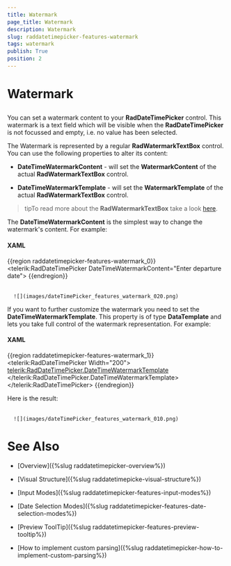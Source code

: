 ```yaml
---
title: Watermark
page_title: Watermark
description: Watermark
slug: raddatetimepicker-features-watermark
tags: watermark
publish: True
position: 2
---
```


# Watermark



## 

You can set a watermark content to your __RadDateTimePicker__ control. This watermark is a text field which will be visible when the __RadDateTimePicker__ is not focussed and empty, i.e. no value has been selected.

The Watermark is represented by a regular __RadWatermarkTextBox__ control. You can use the following properties to alter its content:

* __DateTimeWatermarkContent__ - will set the __WatermarkContent__ of the actual __RadWatermarkTextBox__ control. 

* __DateTimeWatermarkTemplate__ - will set the __WatermarkTemplate__ of the actual __RadWatermarkTextBox__ control.

>tipTo read more about the __RadWatermarkTextBox__ take a look [here](http://www.telerik.com/help/silverlight/radmaskedtextbox-features-using-rad-watermark-text-box.html).

The __DateTimeWatermarkContent__ is the simplest way to change the watermark's content. For example:

#### __XAML__

{{region raddatetimepicker-features-watermark_0}}
	<telerik:RadDateTimePicker DateTimeWatermarkContent="Enter departure date">
	{{endregion}}






         
      ![](images/dateTimePicker_features_watermark_020.png)

If you want to further customize the watermark you need to set the __DateTimeWatermarkTemplate__. This property is of type __DataTemplate__ and lets you take full control of the watermark representation. For example:

#### __XAML__

{{region raddatetimepicker-features-watermark_1}}
	<telerik:RadDateTimePicker Width="200">
	      <telerik:RadDateTimePicker.DateTimeWatermarkTemplate>
	           <DataTemplate>
	                <StackPanel Orientation="Horizontal">
	                   <Image Source="/Silverlight.Help.RadDateTimePicker;component/Demos/Images/web-airplain.png" />                       
	                    <TextBlock Text="Enter departure date" VerticalAlignment="Center" />
	                </StackPanel>
	           </DataTemplate>
	      </telerik:RadDateTimePicker.DateTimeWatermarkTemplate>  
	</telerik:RadDateTimePicker>
	{{endregion}}



Here is the result:




         
      ![](images/dateTimePicker_features_watermark_010.png)

# See Also

 * [Overview]({%slug raddatetimepicker-overview%})

 * [Visual Structure]({%slug raddatetimepicke-visual-structure%})

 * [Input Modes]({%slug raddatetimepicker-features-input-modes%})

 * [Date Selection Modes]({%slug raddatetimepicker-features-date-selection-modes%})

 * [Preview ToolTip]({%slug raddatetimepicker-features-preview-tooltip%})

 * [How to implement custom parsing]({%slug raddatetimepicker-how-to-implement-custom-parsing%})
